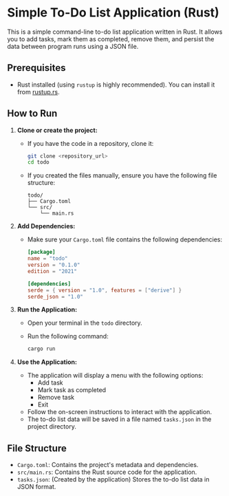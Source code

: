 # Simple To-Do List Application (Rust)

This is a simple command-line to-do list application written in Rust. It allows you to add tasks, mark them as completed, remove them, and persist the data between program runs using a JSON file.

## Prerequisites

* Rust installed (using `rustup` is highly recommended). You can install it from [rustup.rs](https://rustup.rs/).

## How to Run

1.  **Clone or create the project:**
    * If you have the code in a repository, clone it:
        ```bash
        git clone <repository_url>
        cd todo
        ```
    * If you created the files manually, ensure you have the following file structure:

        ```
        todo/
        ├── Cargo.toml
        └── src/
            └── main.rs
        ```

2.  **Add Dependencies:**
    * Make sure your `Cargo.toml` file contains the following dependencies:

        ```toml
        [package]
        name = "todo"
        version = "0.1.0"
        edition = "2021"

        [dependencies]
        serde = { version = "1.0", features = ["derive"] }
        serde_json = "1.0"
        ```

3.  **Run the Application:**
    * Open your terminal in the `todo` directory.
    * Run the following command:

        ```bash
        cargo run
        ```

4.  **Use the Application:**
    * The application will display a menu with the following options:
        * Add task
        * Mark task as completed
        * Remove task
        * Exit
    * Follow the on-screen instructions to interact with the application.
    * The to-do list data will be saved in a file named `tasks.json` in the project directory.

## File Structure

* `Cargo.toml`: Contains the project's metadata and dependencies.
* `src/main.rs`: Contains the Rust source code for the application.
* `tasks.json`: (Created by the application) Stores the to-do list data in JSON format.
